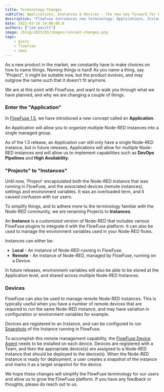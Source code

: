 ```yaml
---
title: Terminology Changes
subtitle: Applications, Instances & Devices - the new way forward for FlowFuse
description: "FlowFuse introduces new terminology: Applications, Instances & Devices for better organization and management."
date: 2023-03-16 14:00:00.0
authors: ["joe-pavitt"]
image: /blog/2023/03/images/concept-changes.png
tags:
    - posts
    - flowfuse
    - news
---
```


As a new product in the market, we constantly have to make choices on how to name things. Naming things is hard! As you name a thing, say "Project", it might be suitable now, but the product evolves, and may outgrow the name such that it doesn’t fit anymore.

<!--more-->

We are at this point with FlowFuse, and want to walk you through what we have planned, and why we are changing a couple of things.


### Enter the "Application"

In [FlowFuse 1.5](/blog/2023/03/flowforge-1-5-0-released/), we have introduced a new concept called an **Application**. 

An Application will allow you to organize multiple Node-RED instances into a single managed group. 

As of the 1.5 release, an Application can still only have a single Node-RED instance, but in future releases, Applications will allow for multiple Node-RED instances and will allow us to implement capabilities such as **DevOps Pipelines** and **High Availability**.

### "Projects" to "Instances"

Until now, 'Project' encapsulated both the Node-RED instance that was running in FlowFuse, and the associated devices (remote instances), settings and environment variables. It was an overloaded term, and it caused confusion with our users.

To simplify things, and to adhere more to the terminology familiar with the Node-RED community, we are renaming Projects to **Instances**.

An **Instance** is a customized version of Node-RED that includes various FlowFuse plugins to integrate it with the FlowFuse platform. It can also be used to manage the environment variables used in your Node-RED flows. 

Instances can either be:

- **Local** - An instance of Node-RED running in FlowFuse.
- **Remote** - An instance of Node-RED, managed by FlowFuse, running on a Device.

In future releases, environment variables will also be able to be stored at the Application level, and shared across multiple Node-RED Instances.

### Devices

FlowFuse can also be used to manage remote Node-RED instances. This is typically useful when you have a number of remote devices that are required to run the same Node-RED instance, and may have variation in configuration or environment variables for example.

Devices are registered to an Instance, and can be configured to run [Snapshots](/docs/user/concepts/#instance-snapshot) of the Instance running in FlowFuse.

To accomplish this remote management capability, the [FlowFuse Device Agent](https://github.com/FlowFuse/device-agent) needs to be installed on each device. Devices are registered with a Team, and then the appropriate device(s) are assigned to a Node-RED instance that should be deployed to the device(s). When the Node-RED instance is ready for deployment, a user creates a snapshot of the instance and marks it as a target snapshot for the device.

We hope these changes will simplify the FlowFuse terminology for our users and allow us to grow the FlowFuse platform. If you have any feedback or thoughts, please do reach out to us.